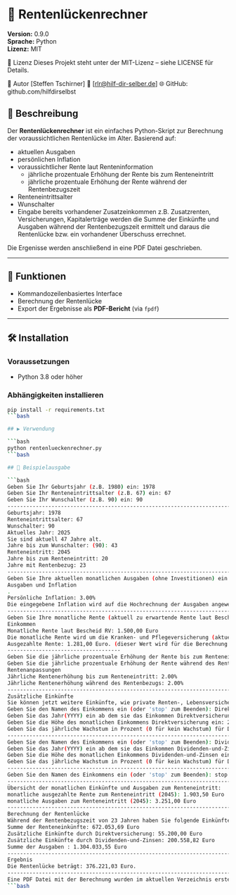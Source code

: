 # 🧮 Rentenlückenrechner

**Version:** 0.9.0  
**Sprache:** Python  
**Lizenz:**  MIT

📃 Lizenz
Dieses Projekt steht unter der MIT-Lizenz – siehe LICENSE für Details.

👤 Autor
[Steffen Tschirner]
📧 [rlr@hilf-dir-selber.de]
🌐 GitHub: github.com/hilfdirselbst


## 📌 Beschreibung

Der **Rentenlückenrechner** ist ein einfaches Python-Skript zur Berechnung der voraussichtlichen Rentenlücke im Alter.
Basierend auf:
- aktuellen Ausgaben
- persönlichen Inflation
- voraussichtlicher Rente laut Renteninformation
  - jährliche prozentuale Erhöhung der Rente bis zum Renteneintritt
  - jährliche prozentuale Erhöhung der Rente während der Rentenbezugszeit 
- Renteneintrittsalter
- Wunschalter
- Eingabe bereits vorhandener Zusatzeinkommen z.B. Zusatzrenten, Versicherungen, Kapitalerträge
werden die Summe der Einkünfte und Ausgaben während der Rentenbezugszeit ermittelt und daraus die Rentenlücke bzw. ein vorhandener Überschuss errechnet.

Die Ergenisse werden anschließend in eine PDF Datei geschrieben.

---

## 🚀 Funktionen

- Kommandozeilenbasiertes Interface
- Berechnung der Rentenlücke
- Export der Ergebnisse als **PDF-Bericht** (via `fpdf`)

---

## 🛠️ Installation

### Voraussetzungen

- Python 3.8 oder höher

### Abhängigkeiten installieren

```bash
pip install -r requirements.txt
```bash

## ▶️ Verwendung

```bash
python rentenlueckenrechner.py
```bash

## 📄 Beispielausgabe

```bash
Geben Sie Ihr Geburtsjahr (z.B. 1980) ein: 1978
Geben Sie Ihr Renteneintrittsalter (z.B. 67) ein: 67
Geben Sie Ihr Wunschalter (z.B. 90) ein: 90
-----------------------------------------------------------------------------------
Geburtsjahr: 1978
Renteneintrittsalter: 67
Wunschalter: 90
Aktuelles Jahr: 2025
Sie sind aktuell 47 Jahre alt.
Jahre bis zum Wunschalter: (90): 43
Renteneintritt: 2045
Jahre bis zum Renteneintritt: 20
Jahre mit Rentenbezug: 23
-----------------------------------------------------------------------------------
Geben Sie Ihre aktuellen monatlichen Ausgaben (ohne Investitionen) ein: 1800
Ausgaben und Inflation
.
Persönliche Inflation: 3.00%
Die eingegebene Inflation wird auf die Hochrechnung der Ausgaben angewendet.
-----------------------------------------------------------------------------------
Geben Sie Ihre monatliche Rente (aktuell zu erwartende Rente laut Bescheid RV) ein: 1500
Einkommen
Monatliche Rente laut Bescheid RV: 1.500,00 Euro
Die monatliche Rente wird um die Kranken- und Pflegeversicherung (aktuell 14,6%) reduziert.
Ausgezahlte Rente: 1.281,00 Euro. (dieser Wert wird für die Berechnung der Rentenlücke verwendet)
------------------------------------
Geben Sie die jährliche prozentuale Erhöhung der Rente bis zum Renteneintritt ein: 2
Geben Sie die jährliche prozentuale Erhöhung der Rente während des Rentenbezugs ein: 2
Rentenanpassungen
Jährliche Rentenerhöhung bis zum Renteneintritt: 2.00%
Jährliche Rentenerhöhung während des Rentenbezugs: 2.00%
-----------------------------------------------------------------------------------
Zusätzliche Einkünfte
Sie können jetzt weitere Einkünfte, wie private Renten-, Lebensversicherungen oder andere Einkünfte, eingeben.
Geben Sie den Namen des Einkommens ein (oder 'stop' zum Beenden): Direktversicherung
Geben Sie das Jahr(YYYY) ein ab dem sie das Einkommen Direktversicherung erhalten: 2045
Geben Sie die Höhe des monatlichen Einkommens Direktversicherung ein: 200
Geben Sie das jährliche Wachstum in Prozent (0 für kein Wachstum) für Direktversicherung ein: 0
-----------------------------------------------------------------------------------
Geben Sie den Namen des Einkommens ein (oder 'stop' zum Beenden): Dividenden-und-Zinsen
Geben Sie das Jahr(YYYY) ein ab dem sie das Einkommen Dividenden-und-Zinsen erhalten: 2045
Geben Sie die Höhe des monatlichen Einkommens Dividenden-und-Zinsen ein: 500
Geben Sie das jährliche Wachstum in Prozent (0 für kein Wachstum) für Dividenden-und-Zinsen ein: 3
-----------------------------------------------------------------------------------
Geben Sie den Namen des Einkommens ein (oder 'stop' zum Beenden): stop
-----------------------------------------------------------------------------------
Übersicht der monatlichen Einkünfte und Ausgaben zum Renteneintritt:
monatliche ausgezahlte Rente zum Renteneintritt (2045): 1.903,50 Euro
monatliche Ausgaben zum Renteneintritt (2045): 3.251,00 Euro
-----------------------------------------------------------------------------------
Berechnung der Rentenlücke
Während der Rentenbezugszeit von 23 Jahren haben Sie folgende Einkünfte und Ausgaben:
Summe der Renteneinkünfte: 672.053,69 Euro
Zusätzliche Einkünfte durch Direktversicherung: 55.200,00 Euro
Zusätzliche Einkünfte durch Dividenden-und-Zinsen: 200.558,82 Euro
Summe der Ausgaben : 1.304.033,55 Euro
-----------------------------------------------------------------------------------
Ergebnis
Die Rentenlücke beträgt: 376.221,03 Euro.
-----------------------------------------------------------------------------------
Eine PDF Datei mit der Berechnung wurden im aktuellen Verzeichnis erstellt: Rentenluecken-Berechnung_06-07-2025_17-32-16.pdf
```bash
